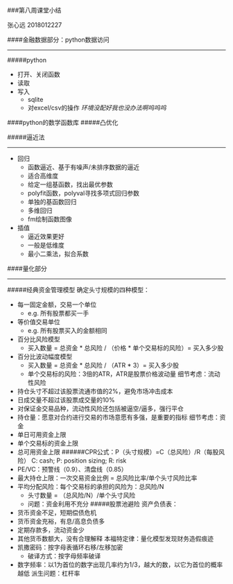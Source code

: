 ###第八周课堂小结

张心远 2018012227

####金融数据部分：python数据访问
***
#####python
* 打开、关闭函数
* 读取
* 写入
	* sqlite
	* 对excel/csv的操作
*环境没配好我也没办法啊呜呜呜* 

####python的数学函数库
#####凸优化

#####逼近法
***
* 回归
	* 函数逼近、基于有噪声/未排序数据的逼近
	* 适合高维度 
	* 给定一组基函数，找出最优参数
	* polyfit函数，polyval寻找多项式回归参数
	* 单独的基函数回归
	* 多维回归
	* fm绘制函数图像
* 插值
	* 逼近效果更好
	* 一般是低维度
	* 最小二乘法，拟合系数

####量化部分
***
#####经典资金管理模型
确定头寸规模的四种模型：
* 每一固定金额，交易一个单位
	* e.g. 所有股票都买一手 
* 等价值交易单位
	* e.g. 所有股票买入的金额相同
* 百分比风险模型
	* 买入数量 = 总资金 * 总风险 / （价格 * 单个交易标的风险）= 买入多少股
* 百分比波动幅度模型
	* 买入数量 = 总资金 * 总风险 / （ATR * 3）= 买入多少股
	* 单个交易标的风险：3倍的ATR，ATR是股票价格波动量
细节考虑：流动性风险
* 持仓头寸不超过该股票流通市值的2%，避免市场冲击成本
* 日成交量不超过该股票成交量的10%
* 对保证金交易品种，流动性风险还包括被逼空/逼多，强行平仓
* 持仓量：愿意对合约进行交易的市场意愿有多强，是重要的指标
细节考虑：资金
* 单日可用资金上限
* 单个交易标的资金上限
* 总可用资金上限
######CPR公式：P（头寸规模）=C（总风险）/R（每股风险）
C: cash; P: position sizing; R: risk
* PE/VC：预警线（0.9）、清盘线（0.85）
* 最大持仓上限：一次交易资金比例 = 总风险比率/单个头寸风险比率
* 平均分配风险：每个交易标的承担的风险为：总风险/N
	* 头寸数量 = （总风险/N）/单个头寸风险  
	* 问题：资金利用不充分
#####股票池避险
资产负债表：
* 货币资金不足，短期偿债危机
* 货币资金充裕，有息/高息负债多
* 定期存款多，流动资金少
* 其他货币数额大，没有合理解释
本福特定律：量化模型发现财务造假痕迹
* 凯撒密码：按字母表循环右移/左移加密
	* 破译方式：按字母频率破译
* 数字频率：以1为首位的数字出现几率约为1/3，越大的数，以它为首位的概率越低
派生问题：杠杆率 


